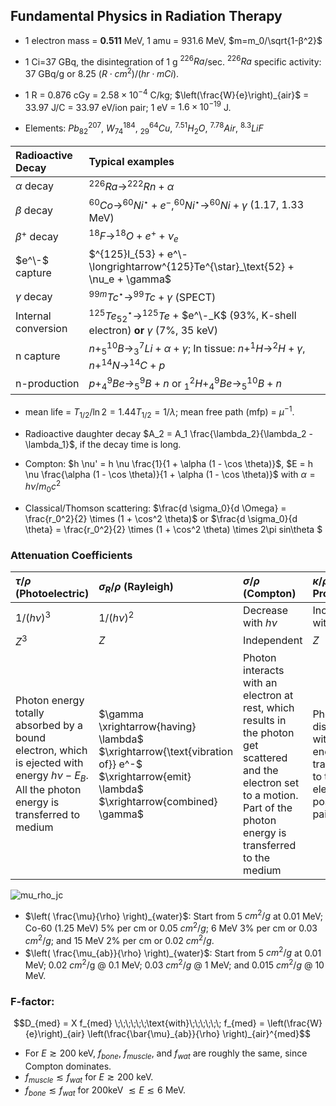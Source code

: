 ## Fundamental Physics in Radiation Therapy

- 1 electron mass = **0.511** MeV, 1 amu = 931.6 MeV,  $m=m_0/\sqrt{1-β^2}$

- 1 Ci=37 GBq, the disintegration of 1 g $^{226}Ra$/sec. $^{226}Ra$ specific activity: 37 GBq/g or 8.25 $(R⋅cm^2)/(hr⋅mCi)$.

- 1 R = 0.876 cGy = $2.58×10^{-4}$ C/kg; $\left(\frac{W}{e}\right)_{air}$ = 33.97 J/C = 33.97 eV/ion pair; 1 eV = $1.6×10^{-19}$ J.

- Elements: $Pb_{82}^{207}$,  $W_{74}^{184}$,  $^{64}_{29}Cu$,  $^{7.51}H_2O$,  $^{7.78}Air$,  $^{8.3}LiF$

| Radioactive Decay | Typical examples |
| :--- | :--- |
| $\alpha$ decay | $^{226}Ra \rightarrow^{222}Rn + \alpha$ |
| $\beta$ decay  | $^{60}Co \rightarrow^{60}Ni^{\star} + e^-, ^{60}Ni^{\star} \rightarrow^{60}Ni + \gamma$ (1.17, 1.33 MeV) |
| $\beta^+$ decay| $^{18}F \rightarrow^{18}O + e^+ + \nu_e$ |
| $e^\-$ capture | $^{125}I_{53} + e^\- \longrightarrow^{125}Te^{\star}_\text{52}  + \nu_e + \gamma$ |
| $\gamma$ decay | $^{99 m}Tc^{\star} \longrightarrow^{99}Tc + \gamma$ (SPECT) |
| Internal conversion | $^{125}Te^{\star}_{52} \longrightarrow^{125}Te$ + $e^\-_K$  (93%, K-shell electron) **or** $\gamma$ (7%, 35 keV) |
| n capture      | $n +^{10}_5 B \longrightarrow^7_3 Li + \alpha + \gamma$; In tissue: $n +^1 H \longrightarrow^2 H + \gamma$, $n +^{14} N \longrightarrow^{14} C + p$ |
| n-production | $p +^9_4 Be \longrightarrow^9_5 B + n$ or $^2_1 H +^9_4Be \longrightarrow^{10}_5 B + n$ |

- mean life = $T_{1 / 2} / \ln 2 = 1.44 T_{1 / 2} = 1 / \lambda$; mean free path (mfp) = $\mu^{- 1}$.

- Radioactive daughter decay $A_2 = A_1  \frac{\lambda_2}{\lambda_2 - \lambda_1}$, if the decay time is long.


- Compton: $h \nu' = h \nu \frac{1}{1 + \alpha (1 - \cos \theta)}$, $E = h \nu \frac{\alpha (1 - \cos \theta)}{1 + \alpha (1 - \cos \theta)}$ 
with $\alpha = h \nu / m_0 c^2$ 
- Classical/Thomson scattering: $\frac{d \sigma_0}{d \Omega} = \frac{r_0^2}{2} \times (1 + \cos^2 \theta)$
or $\frac{d \sigma_0}{d \theta} = \frac{r_0^2}{2} \times (1 + \cos^2 \theta) \times 2\pi sin\theta $

### Attenuation Coefficients

| $\tau / \rho$ (Photoelectric) | $\sigma_R / \rho$ (Rayleigh) | $\sigma / \rho$ (Compton) | $\kappa / \rho$ (Pair Production) |
| :---           |          :---      | :---             | :---              |  
| $1/(h \nu)^3$ | $1 / (h \nu)^2$   | Decrease with $h \nu$ | Increase with $h\nu$ |
| $Z^3$         | $Z$               | Independent     | $Z$ |
| Photon energy totally absorbed by a bound electron, which is ejected with energy $h \nu - E_B$. All the photon energy is transferred to medium | $\gamma \xrightarrow{having} \lambda$ $\xrightarrow{\text{vibration of}} e^-$  $\xrightarrow{emit} \lambda$ $\xrightarrow{combined} \gamma$ | Photon interacts with an electron at rest, which results in the photon get scattered and the electron set to a motion. Part of the photon energy is transferred to the medium | Photon disappeared with all energy transferred to the electron-positron pair. |

![mu_rho_jc](https://user-images.githubusercontent.com/6154401/230149872-449fa1dc-ea48-455b-b7b4-fd41921ff404.PNG)

- $\left( \frac{\mu}{\rho} \right)_{water}$: Start from 5 $cm^2 / g$ at 0.01 MeV; Co-60 (1.25 MeV) 5\% per cm or 0.05 $cm^2 / g$; 6 MeV 3\% per cm or 0.03 $cm^2 / g$; and 15 MeV 2\% per cm or 0.02 $cm^2 / g$.
- $\left( \frac{\mu_{ab}}{\rho} \right)_{water}$: Start from 5 $cm^2 / g$ at 0.01 MeV; 0.02 $cm^2$/g @ 0.1 MeV; 0.03 $cm^2 / g$ @ 1 MeV; and 0.015 $cm^2 / g$ @ 10 MeV.

### F-factor: 
```math 
D_{med} = X f_{med} \;\;\;\;\;\;\text{with}\;\;\;\;\;\;
f_{med} = \left(\frac{W}{e}\right)_{air} \left(\frac{\bar{\mu}_{ab}}{\rho} \right)_{air}^{med}
```
- For $E \gtrsim 200$ keV, $f_{bone}$, $f_{muscle}$, and $f_{wat}$ are roughly the same, since Compton dominates.
- $f_{muscle} \lesssim f_{wat}$ for $E \gtrsim 200$ keV.
- $f_{bone} \lesssim f_{wat}$ for 200keV $\lesssim E \lesssim 6$ MeV.
